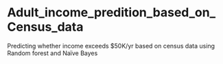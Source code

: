 # Adult_income_predition_based_on_Census_data
 Predicting whether income exceeds  $50K/yr based on census data using Random forest and  Naïve Bayes
